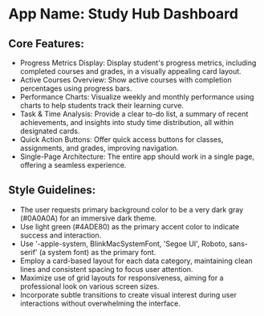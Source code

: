# **App Name**: Study Hub Dashboard

## Core Features:

- Progress Metrics Display: Display student's progress metrics, including completed courses and grades, in a visually appealing card layout.
- Active Courses Overview: Show active courses with completion percentages using progress bars.
- Performance Charts: Visualize weekly and monthly performance using charts to help students track their learning curve.
- Task & Time Analysis: Provide a clear to-do list, a summary of recent achievements, and insights into study time distribution, all within designated cards.
- Quick Action Buttons: Offer quick access buttons for classes, assignments, and grades, improving navigation.
- Single-Page Architecture: The entire app should work in a single page, offering a seamless experience.

## Style Guidelines:

- The user requests primary background color to be a very dark gray (#0A0A0A) for an immersive dark theme.
- Use light green (#4ADE80) as the primary accent color to indicate success and interaction.
- Use '-apple-system, BlinkMacSystemFont, 'Segoe UI', Roboto, sans-serif' (a system font) as the primary font.
- Employ a card-based layout for each data category, maintaining clean lines and consistent spacing to focus user attention.
- Maximize use of grid layouts for responsiveness, aiming for a professional look on various screen sizes.
- Incorporate subtle transitions to create visual interest during user interactions without overwhelming the interface.